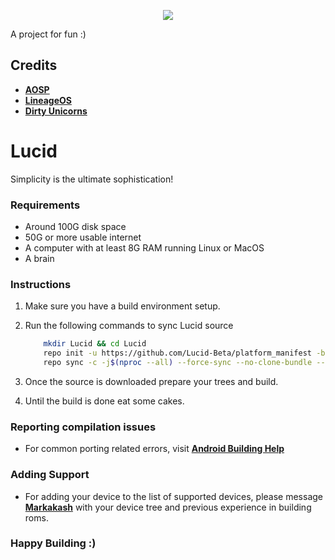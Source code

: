 <p align="center">
  <img src="https://raw.githubusercontent.com/markakash/lucid_stuff/master/IMG_20200331_150458_241.png" />
</p>
A project for fun :)

Credits
-------
 * [**AOSP**](https://android.googlesource.com)
 * [**LineageOS**](https://github.com/LineageOS)
 * [**Dirty Unicorns**](https://github.com/DirtyUnicorns)

# Lucid
Simplicity is the ultimate sophistication!

### Requirements
- Around 100G disk space
- 50G or more usable internet
- A computer with at least 8G RAM running Linux or MacOS
- A brain

### Instructions
1. Make sure you have a build environment setup.
2. Run the following commands to sync Lucid source

	```bash
        mkdir Lucid && cd Lucid
        repo init -u https://github.com/Lucid-Beta/platform_manifest -b queen-cake
        repo sync -c -j$(nproc --all) --force-sync --no-clone-bundle --no-tags
	```

3. Once the source is downloaded prepare your trees and build.
4. Until the build is done eat some cakes.

### Reporting compilation issues
- For common porting related errors, visit [**Android Building Help**](https://t.me/AndroidBuildingHelp)

### Adding Support
- For adding your device to the list of supported devices, please message [**Markakash**](https://t.me/markakash) with your device tree and previous experience in building roms.

### Happy Building :)
